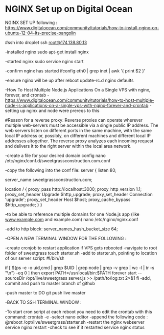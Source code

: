 # NGINX Set up on Digital Ocean

NGINX SET UP
following : https://www.digitalocean.com/community/tutorials/how-to-install-nginx-on-ubuntu-12-04-lts-precise-pangolin

#ssh into droplet
ssh root@174.138.80.13

-installed nginx
sudo apt-get install nginx

-started nginx
sudo service nginx start

-confirm nginx has started
ifconfig eth0 | grep inet | awk '{ print $2 }'

-ensure nginx will be up after reboot
update-rc.d nginx defaults

-How To Host Multiple Node.js Applications On a Single VPS with nginx, forever, and crontab
-https://www.digitalocean.com/community/tutorials/how-to-host-multiple-node-js-applications-on-a-single-vps-with-nginx-forever-and-crontab
-setting up nginx and node were prereqs to this

#Reason for a reverse proxy:
  Reverse proxies can operate wherever multiple web-servers must be accessible via a single public IP address. The web servers listen on different ports in the same machine, with the same local IP address or, possibly, on different machines and different local IP addresses altogether. The reverse proxy analyzes each incoming request and delivers it to the right server within the local area network.

-create a file for your desired domain config
  nano /etc/nginx/conf.d/sweetgrassconstruction.com.conf

-copy the following into the conf file:
server {
  listen 80;

  server_name sweetgrassconstruction.com;

  location / {
      proxy_pass http://localhost:3000;
      proxy_http_version 1.1;
      proxy_set_header Upgrade $http_upgrade;
      proxy_set_header Connection 'upgrade';
      proxy_set_header Host $host;
      proxy_cache_bypass $http_upgrade;
  }
}

-to be able to reference multiple domains for one Node.js app (like www.example.com and example.com)
  nano /etc/nginx/nginx.conf

-add to http block:
  server_names_hash_bucket_size 64;

-OPEN A NEW TERMINAL WINDOW FOR THE FOLLOWING :

-create cronjob to restart application if VPS gets rebooted
-navigate to root folder of sweetgrass
  touch starter.sh
-add to starter.sh, pointing to location of our server script:
  #!/bin/sh

  if [ $(ps -e -o uid,cmd | grep $UID | grep node | grep -v grep | wc -l | tr -s "\n") -eq 0 ]
  then
          export PATH=/usr/local/bin:$PATH
          forever start --sourceDir /opt/live/sweetgrass server.js >> /path/to/log.txt 2>&1
  fi
-add, commit and push to master branch of github

-push master to DO
  git push live master

-BACK TO SSH TERMINAL WINDOW :

-To start cron script at each reboot you need to edit the crontab with this command:
  crontab -e
-select nano editor
-append the following code :
  @reboot /opt/live/sweetgrass/starter.sh
-restart the nginx webserver
  service nginx restart
-check to see if it restarted
  service nginx status

